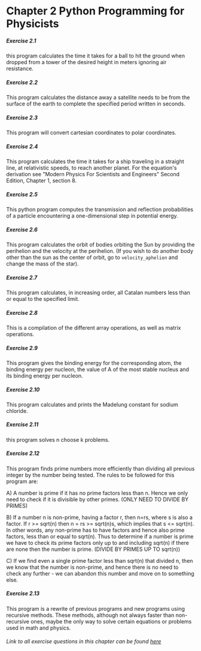 # Chapter 2 Python Programming for Physicists

##### Exercise 2.1
this program calculates the time it takes for a ball to hit the ground when dropped from a tower of the desired height in meters ignoring air resistance.
##### Exercise 2.2
This program calculates the distance away a satellite needs to be from the surface of the earth to complete the specified period written in seconds.
##### Exercise 2.3
This program will convert cartesian coordinates to polar coordinates.
##### Exercise 2.4
This program calculates the time it takes for a ship traveling in a straight line, at
relativistic speeds, to reach another planet. For the equation's derivation see "Modern Physics For Scientists and Engineers" Second Edition, Chapter 1, section 8.
##### Exercise 2.5
This python program computes the transmission and reflection probabilities of a particle encountering a one-dimensional step in potential energy.
##### Exercise 2.6
This program calculates the orbit of bodies orbiting the Sun by providing the perihelion and the velocity at the perihelion. (If you wish to do another body other than the sun as the center of orbit, go to `velocity_aphelion` and change the mass of the star).
##### Exercise 2.7
This program calculates, in increasing order, all Catalan numbers less than or equal to the specified limit.
##### Exercise 2.8
This is a compilation of the different array operations, as well as matrix operations.
##### Exercise 2.9
This program gives the binding energy for the corresponding atom, the binding energy per nucleon, the value of A of the most stable nucleus and its binding energy per nucleon.
##### Exercise 2.10
This program calculates and prints the Madelung constant for sodium chloride.
##### Exercise 2.11
this program solves n choose k problems.
##### Exercise 2.12
This program finds prime numbers more efficiently than dividing all previous integer by the number being tested. The rules to be followed for this program are:

A) A number is prime if it has no prime factors less than n. Hence we only need to
check if it is divisible by other primes. (ONLY NEED TO DIVIDE BY PRIMES)

B) If a number n is non-prime, having a factor r, then n=rs, where s is also a factor.
If r >= sqrt(n) then n = rs >= sqrt(n)s, which implies that s <= sqrt(n). In other words, any non-prime has to have factors and hence also prime factors, less than or equal to sqrt(n). Thus to determine if a number is prime we have to check its prime factors only up to and including sqrt(n) if there are none then the number is prime. (DIVIDE BY PRIMES UP TO sqrt(n))

C) If we find even a single prime factor less than sqrt(n) that divided n, then we know that the number is non-prime, and hence there is no need to check any further - we can abandon this number and move on to something else. 
##### Exercise 2.13
This program is a rewrite of previous programs and new programs using recursive methods. These methods, although not always faster than non-recursive ones, maybe
the only way to solve certain equations or problems used in math and physics.

###### Link to all exercise questions in this chapter can be found [here](http://www-personal.umich.edu/~mejn/cp/exercises.html)